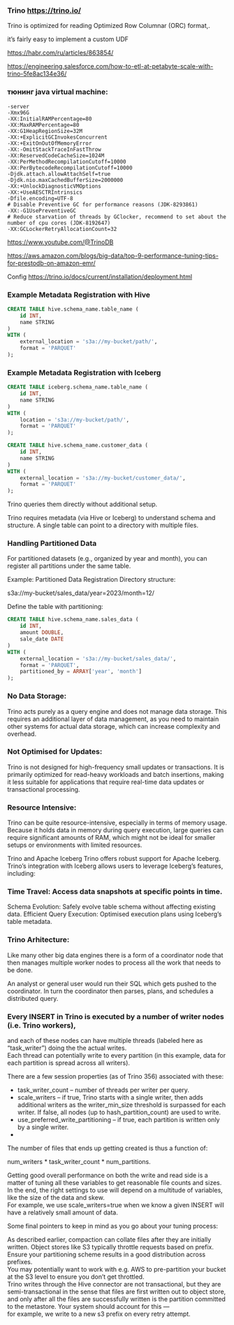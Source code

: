 ### Trino https://trino.io/
Trino is optimized for reading  Optimized Row Columnar (ORC) format,.

 it’s fairly easy to implement a custom UDF
 
https://habr.com/ru/articles/863854/

https://engineering.salesforce.com/how-to-etl-at-petabyte-scale-with-trino-5fe8ac134e36/

### тюнинг java virtual machine:
```
-server
-Xmx96G
-XX:InitialRAMPercentage=80
-XX:MaxRAMPercentage=80
-XX:G1HeapRegionSize=32M
-XX:+ExplicitGCInvokesConcurrent
-XX:+ExitOnOutOfMemoryError
-XX:-OmitStackTraceInFastThrow
-XX:ReservedCodeCacheSize=1024M
-XX:PerMethodRecompilationCutoff=10000
-XX:PerBytecodeRecompilationCutoff=10000
-Djdk.attach.allowAttachSelf=true
-Djdk.nio.maxCachedBufferSize=2000000
-XX:+UnlockDiagnosticVMOptions
-XX:+UseAESCTRIntrinsics
-Dfile.encoding=UTF-8
# Disable Preventive GC for performance reasons (JDK-8293861)
-XX:-G1UsePreventiveGC  
# Reduce starvation of threads by GClocker, recommend to set about the number of cpu cores (JDK-8192647)
-XX:GCLockerRetryAllocationCount=32

```

https://www.youtube.com/@TrinoDB


https://aws.amazon.com/blogs/big-data/top-9-performance-tuning-tips-for-prestodb-on-amazon-emr/

Config 
https://trino.io/docs/current/installation/deployment.html

### Example Metadata Registration with Hive
```sql
CREATE TABLE hive.schema_name.table_name (  
    id INT,  
    name STRING  
)  
WITH (  
    external_location = 's3a://my-bucket/path/',  
    format = 'PARQUET'  
);
```
### Example Metadata Registration with Iceberg
```sql
CREATE TABLE iceberg.schema_name.table_name (  
    id INT,  
    name STRING  
)  
WITH (  
    location = 's3a://my-bucket/path/',  
    format = 'PARQUET'  
);

CREATE TABLE hive.schema_name.customer_data (  
    id INT,  
    name STRING  
)  
WITH (  
    external_location = 's3a://my-bucket/customer_data/',  
    format = 'PARQUET'  
);
```
 
 
Trino queries them directly without additional setup.

Trino requires metadata (via Hive or Iceberg) to understand schema and structure.
A single table can point to a directory with multiple files.


### Handling Partitioned Data
For partitioned datasets (e.g., organized by year and month), you can register all partitions under the same table.

Example: Partitioned Data Registration
Directory structure:

s3a://my-bucket/sales_data/year=2023/month=12/  

Define the table with partitioning:
```sql
CREATE TABLE hive.schema_name.sales_data (  
    id INT,  
    amount DOUBLE,  
    sale_date DATE  
)  
WITH (  
    external_location = 's3a://my-bucket/sales_data/',  
    format = 'PARQUET',  
    partitioned_by = ARRAY['year', 'month']  
);
```

### No Data Storage:

Trino acts purely as a query engine and does not manage data storage.
This requires an additional layer of data management, as you need to maintain other systems for actual data storage,
 which can increase complexity and overhead.


### Not Optimised for Updates:
Trino is not designed for high-frequency small updates or transactions.
It is primarily optimized for read-heavy workloads and batch insertions,
making it less suitable for applications that require real-time data updates or transactional processing.


### Resource Intensive:
Trino can be quite resource-intensive, especially in terms of memory usage.
Because it holds data in memory during query execution, large queries can require significant amounts of RAM, 
which might not be ideal for smaller setups or environments with limited resources.

Trino and Apache Iceberg
Trino offers robust support for Apache Iceberg. Trino’s integration with Iceberg allows users to leverage Iceberg’s features, including:

### Time Travel: Access data snapshots at specific points in time.
Schema Evolution: Safely evolve table schema without affecting existing data.
Efficient Query Execution: Optimised execution plans using Iceberg’s table metadata.

### Trino Arhitecture:
Like many other big data engines there is a form of a coordinator node that then manages
 multiple worker nodes to process all the work that needs to be done.

An analyst or general user would run their SQL which gets pushed to the coordinator.
In turn the coordinator then parses, plans, and schedules a distributed query.


### Every INSERT in Trino is executed by a number of writer nodes (i.e. Trino workers), 
and each of these nodes can have multiple threads (labeled here as “task_writer”) doing the the actual writes.   
Each thread can potentially write to every partition (in this example, data for each partition is spread across all writers).

There are a few session properties (as of Trino 356) associated with these:

- task_writer_count – number of threads per writer per query.
- scale_writers – if true, Trino starts with a single writer, then adds additional writers as the writer_min_size threshold is surpassed for each writer.
   If false, all nodes (up to hash_partition_count) are used to write.
- use_preferred_write_partitioning – if true, each partition is written only by a single writer.
- 
The number of files that ends up getting created is thus a function of:

 num_writers * task_writer_count * num_partitions.

Getting good overall performance on both the write and read side is a matter of tuning all these variables to get reasonable file counts and sizes.
In the end, the right settings to use will depend on a multitude of variables, like the size of the data and skew.   
For example, we use scale_writers=true when we know a given INSERT will have a relatively small amount of data.  

Some final pointers to keep in mind as you go about your tuning process:

As described earlier, compaction can collate files after they are initially written.
Object stores like S3 typically throttle requests based on prefix.
Ensure your partitioning scheme results in a good distribution across prefixes.   
You may potentially want to work with e.g. AWS to pre-partition your bucket at the S3 level to ensure you don’t get throttled.  
Trino writes through the Hive connector are not transactional, but they are semi-transactional in the sense that files are first written out to object store,   
and only after all the files are successfully written is the partition committed to the metastore. Your system should account for this —   
for example, we write to a new s3 prefix on every retry attempt.
